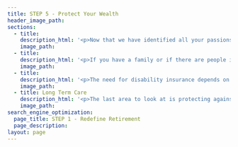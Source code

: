 ```yaml
---
title: STEP 5 - Protect Your Wealth
header_image_path:
sections:
  - title:
    description_html: '<p>Now that we have identified all your passions, organized your funds into mason jars, and have tax efficiently invested everything, it is time to protect your wealth in the case of a catastrophic event.</p>'
    image_path:
  - title:
    description_html: '<p>If you have a family or if there are people in your life who will be financially effected in the case of your passing, you should look at a life insurance policy. There are many different types of life insurance products and most of them can be confusing and costly. The easiest way to protect your family is through a term life insurance policy. You can purchase however much insurance is needed over a defined period of years for a low cost.</p>'
    image_path:
  - title:
    description_html: '<p>The need for disability insurance depends on your line of work and how you would be affected if you got injured or inflicted with a serious disease. You can buy different policies ranging from short to long term needs and covering different percentages of your wages.</p>'
    image_path:
  - title: Long Term Care
    description_html: '<p>The last area to look at is protecting against the need for a long term care facility. This could significantly increase your budget in the later stages of your life and deplete your assets. You can purchase insurance and/or self fund this potential need. The important thing is to be aware of this when planning and we can come up with the appropriate strategy.</p>'
    image_path:
search_engine_optimization:
  page_title: STEP 1 - Redefine Retirement
  page_description:
layout: page
---
```



